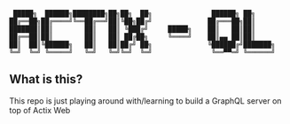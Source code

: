 ```
 █████╗  ██████╗████████╗██╗██╗  ██╗               ██████╗ ██╗     
██╔══██╗██╔════╝╚══██╔══╝██║╚██╗██╔╝              ██╔═══██╗██║     
███████║██║        ██║   ██║ ╚███╔╝     █████╗    ██║   ██║██║     
██╔══██║██║        ██║   ██║ ██╔██╗     ╚════╝    ██║▄▄ ██║██║     
██║  ██║╚██████╗   ██║   ██║██╔╝ ██╗              ╚██████╔╝███████╗
╚═╝  ╚═╝ ╚═════╝   ╚═╝   ╚═╝╚═╝  ╚═╝               ╚══▀▀═╝ ╚══════╝                                                                   
```


## What is this?

This repo is just playing around with/learning to build a GraphQL server on top of Actix Web
